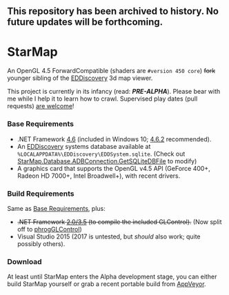 <!-- [![Build status](https://ci.appveyor.com/api/projects/status/lek706212qngk600?svg=true)](https://ci.appveyor.com/project/phroggie/starmap) -->

## **This repository has been archived to history. No future updates will be forthcoming.**

# StarMap
An OpenGL 4.5 ForwardCompatible (shaders are `#version 450 core`) ~~fork~~ younger sibling of the [EDDiscovery][1] 3d map viewer.

This project is currently in its infancy (read: ***PRE-ALPHA***). Please bear with me while I help it to learn how to crawl. Supervised play dates (pull requests) [are welcome][2]!

### Base Requirements
* .NET Framework [4.6][3] (included in Windows 10; [4.6.2][4] recommended).
* An [EDDiscovery][1] systems database available at `%LOCALAPPDATA%\EDDiscovery\EDDSystem.sqlite`. (Check out [StarMap.Database.ADBConnection.GetSQLiteDBFile][8] to modify)
* A graphics card that supports the OpenGL v4.5 API (GeForce 400+, Radeon HD 7000+, Intel Broadwell+), with recent drivers.

### Build Requirements
Same as [Base Requirements](#base-requirements), plus:
* ~~.NET Framework [2.0/3.5][5] (to compile the included GLControl).~~ (Now split off to [phrogGLControl][6])
* Visual Studio 2015 (2017 is untested, but *should* also work; quite possibly others).

### Download
At least until StarMap enters the Alpha development stage, you can either build StarMap yourself or grab a recent portable build from [AppVeyor][7].

 [1]:https://github.com/EDDiscovery/EDDiscovery
 [2]:https://github.com/phroggster/StarMap/pulls
 [3]:http://go.microsoft.com/fwlink/?LinkId=528259
 [4]:http://go.microsoft.com/fwlink/?LinkId=780597
 [5]:https://answers.microsoft.com/en-us/insider/forum/insider_wintp-insider_install/how-to-instal-net-framework-35-on-windows-10/450b3ba6-4d19-45ae-840e-78519f36d7a4?auth=1
 [6]:https://github.com/phroggster/phrogGLControl
 [7]:https://ci.appveyor.com/project/phroggie/starmap/build/artifacts
 [8]:https://github.com/phroggster/StarMap/blob/master/StarMap/Database/ADBConnection.cs#L268
